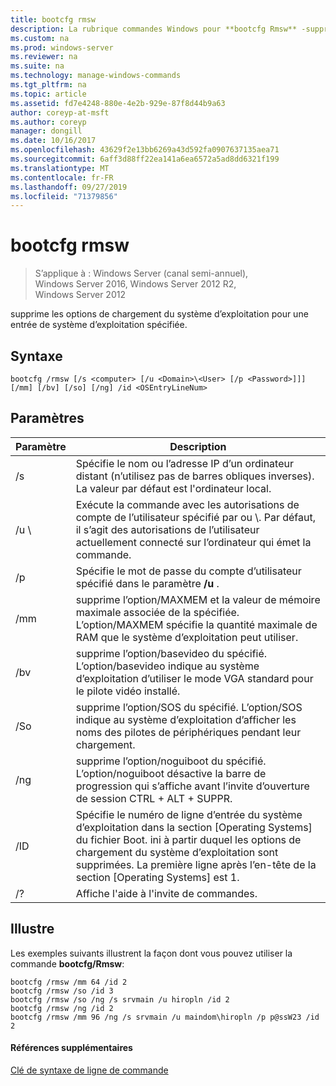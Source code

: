 ```yaml
---
title: bootcfg rmsw
description: La rubrique commandes Windows pour **bootcfg Rmsw** -supprime les options de chargement du système d’exploitation pour une entrée de système d’exploitation spécifiée.
ms.custom: na
ms.prod: windows-server
ms.reviewer: na
ms.suite: na
ms.technology: manage-windows-commands
ms.tgt_pltfrm: na
ms.topic: article
ms.assetid: fd7e4248-880e-4e2b-929e-87f8d44b9a63
author: coreyp-at-msft
ms.author: coreyp
manager: dongill
ms.date: 10/16/2017
ms.openlocfilehash: 43629f2e13bb6269a43d592fa0907637135aea71
ms.sourcegitcommit: 6aff3d88ff22ea141a6ea6572a5ad8dd6321f199
ms.translationtype: MT
ms.contentlocale: fr-FR
ms.lasthandoff: 09/27/2019
ms.locfileid: "71379856"
---
```

# <a name="bootcfg-rmsw"></a>bootcfg rmsw

>S’applique à : Windows Server (canal semi-annuel), Windows Server 2016, Windows Server 2012 R2, Windows Server 2012

supprime les options de chargement du système d’exploitation pour une entrée de système d’exploitation spécifiée.

## <a name="syntax"></a>Syntaxe
```
bootcfg /rmsw [/s <computer> [/u <Domain>\<User> [/p <Password>]]] [/mm] [/bv] [/so] [/ng] /id <OSEntryLineNum>
```
## <a name="parameters"></a>Paramètres

|      Paramètre       |                                                                                                      Description                                                                                                       |
|----------------------|------------------------------------------------------------------------------------------------------------------------------------------------------------------------------------------------------------------------|
|    /s <computer>     |                                                   Spécifie le nom ou l’adresse IP d’un ordinateur distant (n’utilisez pas de barres obliques inverses). La valeur par défaut est l'ordinateur local.                                                   |
| /u <Domain>\\<User>  |          Exécute la commande avec les autorisations de compte de l’utilisateur spécifié par <User> ou <Domain>\\<User>. Par défaut, il s’agit des autorisations de l’utilisateur actuellement connecté sur l’ordinateur qui émet la commande.          |
|    /p <Password>     |                                                                 Spécifie le mot de passe du compte d’utilisateur spécifié dans le paramètre **/u** .                                                                  |
|         /mm          |           supprime l’option/MAXMEM et la valeur de mémoire maximale associée de la <OSEntryLineNum>spécifiée. L’option/MAXMEM spécifie la quantité maximale de RAM que le système d’exploitation peut utiliser.            |
|         /bv          |                     supprime l’option/basevideo du <OSEntryLineNum>spécifié. L’option/basevideo indique au système d’exploitation d’utiliser le mode VGA standard pour le pilote vidéo installé.                     |
|         /So          |                         supprime l’option/SOS du <OSEntryLineNum>spécifié. L’option/SOS indique au système d’exploitation d’afficher les noms des pilotes de périphériques pendant leur chargement.                          |
|         /ng          |                         supprime l’option/noguiboot du <OSEntryLineNum>spécifié. L’option/noguiboot désactive la barre de progression qui s’affiche avant l’invite d’ouverture de session CTRL + ALT + SUPPR.                          |
| /ID <OSEntryLineNum> | Spécifie le numéro de ligne d’entrée du système d’exploitation dans la section [Operating Systems] du fichier Boot. ini à partir duquel les options de chargement du système d’exploitation sont supprimées. La première ligne après l’en-tête de la section [Operating Systems] est 1. |
|          /?          |                                                                                          Affiche l'aide à l'invite de commandes.                                                                                          |

## <a name="BKMK_examples"></a>Illustre
Les exemples suivants illustrent la façon dont vous pouvez utiliser la commande **bootcfg/Rmsw**:
```
bootcfg /rmsw /mm 64 /id 2 
bootcfg /rmsw /so /id 3 
bootcfg /rmsw /so /ng /s srvmain /u hiropln /id 2 
bootcfg /rmsw /ng /id 2 
bootcfg /rmsw /mm 96 /ng /s srvmain /u maindom\hiropln /p p@ssW23 /id 2       
```
#### <a name="additional-references"></a>Références supplémentaires
[Clé de syntaxe de ligne de commande](command-line-syntax-key.md)
